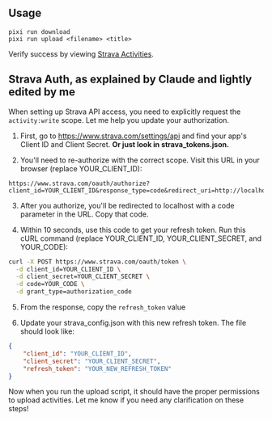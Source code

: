 ## Usage

```
pixi run download
pixi run upload <filename> <title>
```

Verify success by viewing [Strava Activities](https://www.strava.com/athlete/training).

## Strava Auth, as explained by Claude and lightly edited by me

When setting up Strava API access, you need to explicitly request the `activity:write` scope. Let me help you update your authorization.

1. First, go to https://www.strava.com/settings/api and find your app's Client ID and Client Secret. **Or just look in strava_tokens.json.**

2. You'll need to re-authorize with the correct scope. Visit this URL in your browser (replace YOUR_CLIENT_ID):
```
https://www.strava.com/oauth/authorize?client_id=YOUR_CLIENT_ID&response_type=code&redirect_uri=http://localhost&approval_prompt=force&scope=activity:write,activity:read_all
```

3. After you authorize, you'll be redirected to localhost with a code parameter in the URL. Copy that code.

4. Within 10 seconds, use this code to get your refresh token. Run this cURL command (replace YOUR_CLIENT_ID, YOUR_CLIENT_SECRET, and YOUR_CODE):
```bash
curl -X POST https://www.strava.com/oauth/token \
  -d client_id=YOUR_CLIENT_ID \
  -d client_secret=YOUR_CLIENT_SECRET \
  -d code=YOUR_CODE \
  -d grant_type=authorization_code
```

5. From the response, copy the `refresh_token` value

6. Update your strava_config.json with this new refresh token. The file should look like:
```json
{
    "client_id": "YOUR_CLIENT_ID",
    "client_secret": "YOUR_CLIENT_SECRET",
    "refresh_token": "YOUR_NEW_REFRESH_TOKEN"
}
```

Now when you run the upload script, it should have the proper permissions to upload activities. Let me know if you need any clarification on these steps!
